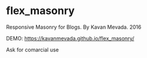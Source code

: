# flex_masonry
Responsive Masonry for Blogs.
By Kavan Mevada. 2016

DEMO: https://kavanmevada.github.io/flex_masonry/

Ask for comarcial use

